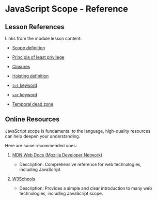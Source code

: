 # JavaScript Scope - Reference

## Lesson References 

Links from the module lesson content:

- [Scope definition](https://developer.mozilla.org/en-US/docs/Glossary/Scope)

- [Principle of least privilege](https://en.wikipedia.org/wiki/Principle_of_least_privilege)

- [Closures](https://developer.mozilla.org/en-US/docs/Web/JavaScript/Closures)

- [Hoisting definition](https://developer.mozilla.org/en-US/docs/Glossary/Hoisting)

- [`let` keyword](https://developer.mozilla.org/en-US/docs/Web/JavaScript/Reference/Statements/let)

- [`var` keyword](https://developer.mozilla.org/en-US/docs/Web/JavaScript/Reference/Statements/var)

- [Temporal dead zone](https://developer.mozilla.org/en-US/docs/Web/JavaScript/Reference/Statements/let#temporal_dead_zone_tdz)

## Online Resources

JavaScript scope is fundamental to the language, high-quality resources can help deepen your understanding.

Here are some recommended ones:

1. [MDN Web Docs (Mozilla Developer Network)](https://developer.mozilla.org/en-US/docs/Glossary/Scope)
   - Description: Comprehensive reference for web technologies, including JavaScript.

2. [W3Schools](https://www.w3schools.com/js/js_scope.asp)
   - Description: Provides a simple and clear introduction to many web technologies, including JavaScript scope.

